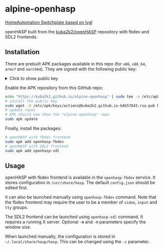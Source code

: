 # alpine-openhasp

[HomeAutomation Switchplate based on lvgl](https://github.com/HASwitchPlate/openHASP)

openHASP built from the [kuba2k2/openHASP](https://github.com/kuba2k2/openHASP) repository with fbdev and SDL2 frontends.

## Installation

There are prebuilt APK packages available in this repo (for `x86`, `x86_64`, `armv7` and `aarch64`). They are signed with the following public key:

<details>
<summary>Click to show public key</summary>

```
-----BEGIN PUBLIC KEY-----
MIICIjANBgkqhkiG9w0BAQEFAAOCAg8AMIICCgKCAgEAvrueY+eFZkILqfOsb8T8
oxJ1tfM57VtIPJnGZeuEJchyd6AHbG7CCErdtLMRI7eWXJlAU23erFj6Wp/2zC5x
XgfuE5ekMmq/8WwkvLYl9i9I/tgiFWklHkLAOsY8LkwtuQDeDEt3gMPFheY3uNaN
FMWXKYWmknsQM10IV28TgDPfMLbVh7LagFbsKLWang50N+eGiMwQi+N1fZ/rrpk/
Rco5opHpTOC1i+GTXCcVkuOisTFw741p7fFhWksgN7XZBwDXE472KLWV/he6mAqA
/PbWmZHQxCdL1NwYJS5v9+K/c2sRUGb0dcHjC0bf9etrEg4otY7iydwZnM180mpt
oMRxSLb63OFcfsNtJRu8+Wy/oZ28HzQeEqF9d7Z6o3OrXntoAqRneFNet/GMap5U
1fjDEh79X0sjcZuASTV8hb4VvXR9s8Drw/POnpYdX1wLDSRm+N4Z0CoJDP0+CxVr
y11wSJmgyqkrZRfNyyQBW6H+zL+Pu5F15nq75fUlhE0eoBTi38THGgoGQSikBsHG
UXNr4nUIenfq0fzEYSlPYG3kXe/8FSKvNjUCYhpbwBEmhQ/NRWRfqBnvRS6Si1wP
+glz4VsR26fyMr2uH4SPL5c//GIgdCBZgfYusQsZjnJZkWDD8C61ijxBt+7cA0Sg
FN0IX6Z7106y3qPUktG2f+cCAwEAAQ==
-----END PUBLIC KEY-----
```
</details>

Enable the APK repository from this GitHub repo:

```bash
echo "https://kuba2k2.github.io/alpine-openhasp" | sudo tee -a /etc/apk/repositories
# install the public key
sudo wget -O /etc/apk/keys/actions@kuba2k2.github.io-64b57843.rsa.pub https://raw.githubusercontent.com/kuba2k2/alpine-openhasp/master/actions@kuba2k2.github.io-64b57843.rsa.pub
# update repos
# APK should now show the "alpine-openhasp" repo
sudo apk update
```

Finally, install the packages:

```bash
# openHASP with fbdev frontend
sudo apk add openhasp-fbdev
# openHASP with SDL2 frontend
sudo apk add openhasp-sdl
```

## Usage

openHASP with fbdev frontend is available in the `openhasp-fbdev` service. It stores configuration in `/usr/share/hasp`. The default `config.json` should be edited first.

It can also be launched manually using `openhasp-fbdev` command. Note that the fbdev frontend may require the user to be a member of `video`, `input` and `tty` groups.

The SDL2 frontend can be launched using `openhasp-sdl` command. It requires a running X server. Optional `-W` and `-H` parameters specify the window size.

When launched manually, the configuration is stored in `~/.local/share/hasp/hasp`. This can be changed using the `-c` parameter.
